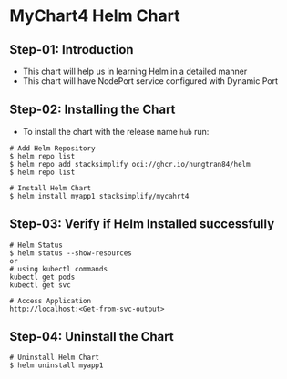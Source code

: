# MyChart4 Helm Chart

## Step-01: Introduction
- This chart will help us in learning Helm in a detailed manner
- This chart will have NodePort service configured with Dynamic Port

## Step-02: Installing the Chart
- To install the chart with the release name `hub` run:
```t
# Add Helm Repository
$ helm repo list
$ helm repo add stacksimplify oci://ghcr.io/hungtran84/helm
$ helm repo list

# Install Helm Chart
$ helm install myapp1 stacksimplify/mycahrt4
```

## Step-03: Verify if Helm Installed successfully
```t
# Helm Status
$ helm status --show-resources
or
# using kubectl commands
kubectl get pods
kubectl get svc

# Access Application
http://localhost:<Get-from-svc-output>
```

## Step-04: Uninstall the Chart
```t
# Uninstall Helm Chart
$ helm uninstall myapp1
```
